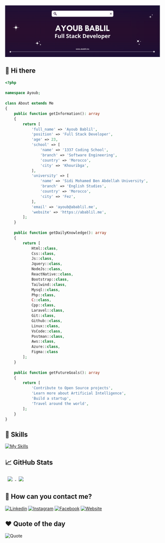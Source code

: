 [![Ayoub's GitHub Banner](./assets/banner.png)](https://nicehalf.com)

## 👋 Hi there

```php
<?php

namespace Ayoub;

class About extends Me
{
    public function getInformation(): array
    {
        return [
            'full_name' => 'Ayoub Bablil',
            'position' => 'Full Stack Developer',
            'age' => 23,
            'school' => [
                'name' => '1337 Coding School',
                'branch' => 'Software Engineering',
                'country' => 'Morocco',
                'city' => 'Khouribga',
            ],
            'university' => [
                'name' => 'Sidi Mohamed Ben Abdellah University',
                'branch' => 'English Studies',
                'country' => 'Morocco',
                'city' => 'Fez',
            ],
            'email' => 'ayoub@abablil.me',
            'website' => 'https://abablil.me',
        ];
    }

    public function getDailyKnowledge(): array
    {
        return [
            Html::class,
            Css::class,
            Js::class,
            Jquery::class,
            NodeJs::class,
            ReactNative::class,
            Bootstrap::class,
            Tailwind::class,
            Mysql::class,
            Php::class,
            C::class,
            Cpp::class,
            Laravel::class,
            Git::class,
            Github::class,
            Linux::class,
            VsCode::class,
            Postman::class,
            Aws::class,
            Azure::class,
            Figma::class
        ];
    }

    public function getFutureGoals(): array
    {
        return [
            'Contribute to Open Source projects',
            'Learn more about Artificial Intelligence',
            'Build a startup',
            'Travel around the world',
        ];
    }
}
```

## 💼 Skills
[![My Skills](https://skillicons.dev/icons?i=html,css,js,jquery,nodejs,react,bootstrap,tailwind,mysql,php,c,cpp,laravel,git,github,linux,vscode,postman,aws,azure,figma&c=5&bg=1&tc=1)](https://abablil.me)

## &#x1f4c8; GitHub Stats

<a href="https://github.com/bablilayoub">
  <img height=200 align="center" style="margin:0.5rem" src="https://github-readme-stats.vercel.app/api?username=bablilayoub&show_icons=true&theme=tokyonight&card_width=250">
</a>
<a href="https://github.com/bablilayoub">
  <img height=200 align="center" style="margin:0.5rem" src="https://github-readme-stats.vercel.app/api/top-langs/?username=bablilayoub&layout=compact&theme=tokyonight&card_width=250">

</a>


## 📣 How can you contact me?

[![Linkedin](https://img.shields.io/badge/LinkedIn-0077B5?style=for-the-badge&logo=linkedin&logoColor=white)](https://linkedin.com/in/bablilayoub)
[![Instagram](https://img.shields.io/badge/Instagram-E4405F?style=for-the-badge&logo=instagram&logoColor=white)](https://www.instagram.com/bablil_ayoub/)
[![Facebook](https://img.shields.io/badge/Facebook-1877F2?style=for-the-badge&logo=facebook&logoColor=white)](https://www.facebook.com/thexdayoub)
[![Website](https://img.shields.io/badge/Website-1DA1F2?style=for-the-badge&logo=google-chrome&logoColor=white)](https://abablil.me)

## ❤️ Quote of the day
![Quote](https://quotes-github-readme.vercel.app/api?type=horizontal&theme=catppuccin)